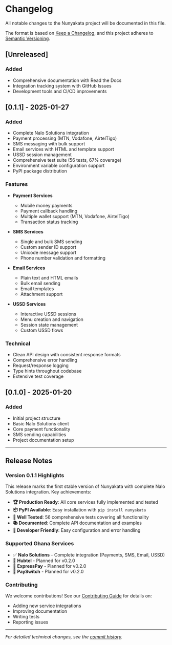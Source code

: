 # Changelog

All notable changes to the Nunyakata project will be documented in this file.

The format is based on [Keep a Changelog](https://keepachangelog.com/en/1.0.0/),
and this project adheres to [Semantic Versioning](https://semver.org/spec/v2.0.0.html).

## [Unreleased]

### Added
- Comprehensive documentation with Read the Docs
- Integration tracking system with GitHub Issues
- Development tools and CI/CD improvements

## [0.1.1] - 2025-01-27

### Added
- Complete Nalo Solutions integration
- Payment processing (MTN, Vodafone, AirtelTigo)
- SMS messaging with bulk support
- Email services with HTML and template support
- USSD session management
- Comprehensive test suite (56 tests, 67% coverage)
- Environment variable configuration support
- PyPI package distribution

### Features
- **Payment Services**
  - Mobile money payments
  - Payment callback handling
  - Multiple wallet support (MTN, Vodafone, AirtelTigo)
  - Transaction status tracking

- **SMS Services**
  - Single and bulk SMS sending
  - Custom sender ID support
  - Unicode message support
  - Phone number validation and formatting

- **Email Services**
  - Plain text and HTML emails
  - Bulk email sending
  - Email templates
  - Attachment support

- **USSD Services**
  - Interactive USSD sessions
  - Menu creation and navigation
  - Session state management
  - Custom USSD flows

### Technical
- Clean API design with consistent response formats
- Comprehensive error handling
- Request/response logging
- Type hints throughout codebase
- Extensive test coverage

## [0.1.0] - 2025-01-20

### Added
- Initial project structure
- Basic Nalo Solutions client
- Core payment functionality
- SMS sending capabilities
- Project documentation setup

---

## Release Notes

### Version 0.1.1 Highlights

This release marks the first stable version of Nunyakata with complete Nalo Solutions integration. Key achievements:

- **🏆 Production Ready**: All core services fully implemented and tested
- **📦 PyPI Available**: Easy installation with `pip install nunyakata`
- **🧪 Well Tested**: 56 comprehensive tests covering all functionality
- **📚 Documented**: Complete API documentation and examples
- **🔧 Developer Friendly**: Easy configuration and error handling

### Supported Ghana Services

- ✅ **Nalo Solutions** - Complete integration (Payments, SMS, Email, USSD)
- 🚧 **Hubtel** - Planned for v0.2.0
- 🚧 **ExpressPay** - Planned for v0.2.0
- 🚧 **PaySwitch** - Planned for v0.2.0

### Contributing

We welcome contributions! See our [Contributing Guide](contributing/setup.md) for details on:

- Adding new service integrations
- Improving documentation
- Writing tests
- Reporting issues

---

*For detailed technical changes, see the [commit history](https://github.com/SeveighTech/nunyakata/commits/main).*
